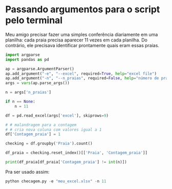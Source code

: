 # Passando argumentos para o script pelo terminal

Meu amigo precisar fazer uma simples conferência diariamente em uma planilha: cada praia precisa aparecer 11 vezes em cada planilha. Do contrário, ele precisava identificar prontamente quais eram essas praias.

```python
import argparse
import pandas as pd

ap = argparse.ArgumentParser()
ap.add_argument("-e", "--excel", required=True, help="excel file")
ap.add_argument("-n", "--n_praias", required=False, help="número de praias")
args = vars(ap.parse_args())

n = args['n_praias']

if n == None:
    n = 11

df = pd.read_excel(args['excel'], skiprows=9)

# # malandragem para a contagem
# # cria nova coluna com valores igual a 1
df['Contagem_praia'] = 1

checking = df.groupby('Praia').count()

df_praia = checking.reset_index()[['Praia', 'Contagem_praia']]

print(df_praia[df_praia['Contagem_praia'] != int(n)])
```

Pra ser usado assim:

```python
python checagem.py -e "meu_excel.xlsx" -n 11
```



